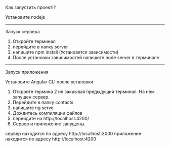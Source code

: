 Как запустить проект!?

Установите nodejs
__________________________
Запуск сервера

1. Откройте терминал
2. перейдите в папку server
3. напишите npm install (Установятся зависимости)
4. После установки зависимостей напишите node server в терминале

__________________________
Запуск приложения

Установите Angular CLI
после установки
1. Откройте термина 2 не закрывая предыдущий терминал. На нем запущен сервер.
2. Перейдите в папку contacts
3. напишите ng serve
4. Дождитесь компиляции файлов
5. перейдите на http://localhost:4200/
6. Сервер и приложение запущены.

сервер находится по адресу http://localhost:3000
приложение находится по адресу http://localhost:4200
